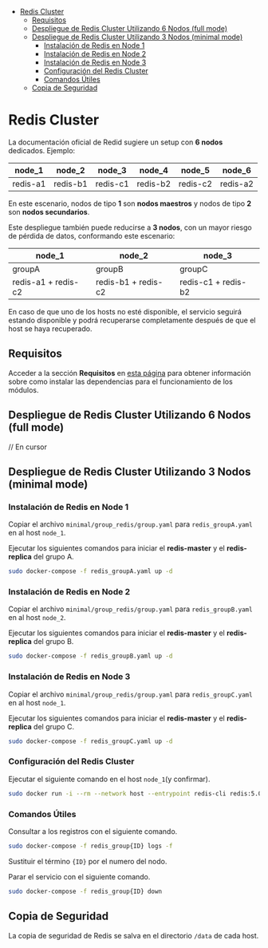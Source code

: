<!-- TOC -->

- [Redis Cluster](#redis-cluster)
  - [Requisitos](#requisitos)
  - [Despliegue de Redis Cluster Utilizando 6 Nodos (full mode)](#despliegue-de-redis-cluster-utilizando-6-nodos-full-mode)
  - [Despliegue de Redis Cluster Utilizando 3 Nodos (minimal mode)](#despliegue-de-redis-cluster-utilizando-3-nodos-minimal-mode)
    - [Instalación de Redis en Node 1](#instalación-de-redis-en-node-1)
    - [Instalación de Redis en Node 2](#instalación-de-redis-en-node-2)
    - [Instalación de Redis en Node 3](#instalación-de-redis-en-node-3)
    - [Configuración del Redis Cluster](#configuración-del-redis-cluster)
    - [Comandos Útiles](#comandos-útiles)
  - [Copia de Seguridad](#copia-de-seguridad)

<!-- TOC -->

# Redis Cluster

La documentación oficial de Redid sugiere un setup con **6 nodos** dedicados. Ejemplo:

|node_1|node_2|node_3|node_4|node_5|node_6|
|-|-|-|-|-|-|
|redis-a1|redis-b1|redis-c1|redis-b2|redis-c2|redis-a2|

En este escenario, nodos de tipo **1** son **nodos maestros** y nodos de tipo **2** son **nodos secundarios**.  

Este despliegue también puede reducirse a **3 nodos**, con un mayor riesgo de pérdida de datos, conformando este escenario:

|node_1|node_2|node_3|
|-|-|-|
|groupA|groupB|groupC|
|redis-a1 + redis-c2|redis-b1 + redis-c2|redis-c1 + redis-b2|

En caso de que uno de los hosts no esté disponible, el servicio seguirá estando disponible y podrá recuperarse completamente después de que el host se haya recuperado.

## Requisitos

Acceder a la sección **Requisitos** en [esta página](../README.md) para obtener información sobre como instalar las dependencias para el funcionamiento de los módulos.

## Despliegue de Redis Cluster Utilizando 6 Nodos (full mode)

// En cursor

## Despliegue de Redis Cluster Utilizando 3 Nodos (minimal mode)

### Instalación de Redis en Node 1

Copiar el archivo ``minimal/group_redis/group.yaml`` para ``redis_groupA.yaml`` en al host ``node_1``.

Ejecutar los siguientes comandos para iniciar el **redis-master** y el **redis-replica** del grupo A.

```bash
sudo docker-compose -f redis_groupA.yaml up -d
```

### Instalación de Redis en Node 2

Copiar el archivo ``minimal/group_redis/group.yaml`` para ``redis_groupB.yaml`` en al host ``node_2``.

Ejecutar los siguientes comandos para iniciar el **redis-master** y el **redis-replica** del grupo B.

```bash
sudo docker-compose -f redis_groupB.yaml up -d
```

### Instalación de Redis en Node 3

Copiar el archivo ``minimal/group_redis/group.yaml`` para ``redis_groupC.yaml`` en al host ``node_1``.

Ejecutar los siguientes comandos para iniciar el **redis-master** y el **redis-replica** del grupo C.

```bash
sudo docker-compose -f redis_groupC.yaml up -d
```

### Configuración del Redis Cluster

Ejecutar el siguiente comando en el host ``node_1``(y confirmar).

```bash
sudo docker run -i --rm --network host --entrypoint redis-cli redis:5.0.3 --cluster create node_1:6379 node_2:6379 node_3:6379 node_1:6380 node_3:6380 node_2:6380 --cluster-replicas 1
```

### Comandos Útiles

Consultar a los registros con el siguiente comando.

```bash
sudo docker-compose -f redis_group{ID} logs -f
```

Sustituir el término ``{ID}`` por el numero del nodo.

Parar el servicio con el siguiente comando.

```bash
sudo docker-compose -f redis_group{ID} down
```

## Copia de Seguridad

La copia de seguridad de Redis se salva en el directorio ``/data`` de cada host.
